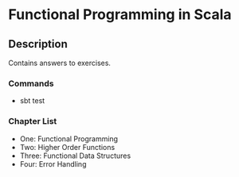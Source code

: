 # Functional Programming in Scala

## Description
Contains answers to exercises.

### Commands
- sbt test

### Chapter List
- One: Functional Programming
- Two: Higher Order Functions
- Three: Functional Data Structures
- Four: Error Handling
